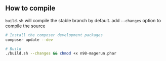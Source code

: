 ## How to compile
 
`build.sh` will compile the stable branch by default. add `--changes` option to compile the source

````bash
# Install the composer development packages
composer update --dev

# Build
./build.sh --changes && chmod +x n98-magerun.phar 
````